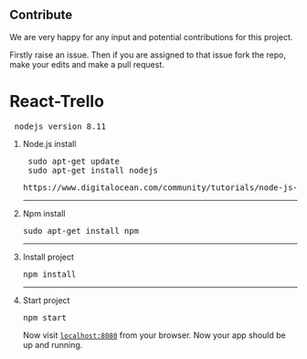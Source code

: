 ## Contribute
We are very happy for any input and potential contributions for this project.

Firstly raise an issue. Then if you are assigned to that issue fork the repo, make your edits and make a pull request.

# React-Trello
<pre> nodejs version 8.11 </pre>
1) Node.js install
    <pre> sudo apt-get update <br> sudo apt-get install nodejs</pre>
    <pre>https://www.digitalocean.com/community/tutorials/node-js-ubuntu-16-04-ru</pre>
    ------------------
2) Npm install
    <pre>sudo apt-get install npm</pre>
    ------------------
4) Install project
   <pre>npm install</pre>
    ------------------
5) Start project
   <pre>npm start</pre>
   Now visit [`localhost:8080`](http://localhost:8080) from your browser. Now your app should be up and running.

